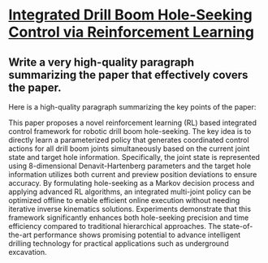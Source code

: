 # [Integrated Drill Boom Hole-Seeking Control via Reinforcement Learning](https://arxiv.org/abs/2312.01836)

## Write a very high-quality paragraph summarizing the paper that effectively covers the paper.

 Here is a high-quality paragraph summarizing the key points of the paper:

This paper proposes a novel reinforcement learning (RL) based integrated control framework for robotic drill boom hole-seeking. The key idea is to directly learn a parameterized policy that generates coordinated control actions for all drill boom joints simultaneously based on the current joint state and target hole information. Specifically, the joint state is represented using 8-dimensional Denavit-Hartenberg parameters and the target hole information utilizes both current and preview position deviations to ensure accuracy. By formulating hole-seeking as a Markov decision process and applying advanced RL algorithms, an integrated multi-joint policy can be optimized offline to enable efficient online execution without needing iterative inverse kinematics solutions. Experiments demonstrate that this framework significantly enhances both hole-seeking precision and time efficiency compared to traditional hierarchical approaches. The state-of-the-art performance shows promising potential to advance intelligent drilling technology for practical applications such as underground excavation.
